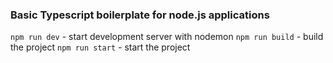 ### Basic Typescript boilerplate for node.js applications

`npm run dev` - start development server with nodemon
`npm run build` - build the project
`npm run start` - start the project
